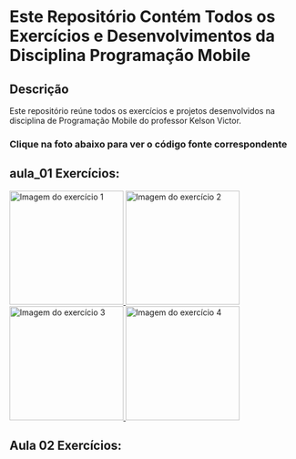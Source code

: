 # Este Repositório Contém Todos os Exercícios e Desenvolvimentos da Disciplina Programação Mobile

## Descrição

Este repositório reúne todos os exercícios e projetos desenvolvidos na disciplina de Programação Mobile do professor Kelson Victor.

<h3><strong>Clique na foto abaixo para ver o código fonte correspondente</strong></h3>


## aula_01 Exercícios:
<a href="https://github.com/JoseFabioGuimaraes/Desenvolvimento-Mobile/blob/master/aula_01/src/components/Exercicio1.js">
  <img src="https://i.ibb.co/7zWsmZ8/exercicio1.jpg" alt="Imagem do exercício 1" style="width:200px;"/>
</a>
<a href="https://github.com/JoseFabioGuimaraes/Desenvolvimento-Mobile/blob/master/aula_01/src/components/Exercicio2.js">
  <img src="https://i.ibb.co/JKKvdJ8/exercicio2.jpg" alt="Imagem do exercício 2" style="width:200px;"/>
</a>
<a href="https://github.com/JoseFabioGuimaraes/Desenvolvimento-Mobile/blob/master/aula_01/src/components/Exercicio3.js">
  <img src="https://i.ibb.co/9wQCxMJ/exercicio3.jpg" alt="Imagem do exercício 3" style="width:200px;"/>
</a>
<a href="https://github.com/JoseFabioGuimaraes/Desenvolvimento-Mobile/blob/master/aula_01/src/components/Exercicio4.js">
  <img src="https://i.ibb.co/0Czw28G/exercicio4.jpg" alt="Imagem do exercício 4" style="width:200px;"/>
</a>

## Aula 02 Exercícios:

